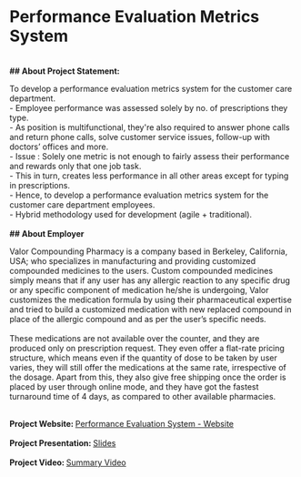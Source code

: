 # Performance Evaluation Metrics System
<br>
<b> ## About Project Statement: </b><br>
<p><h8>To develop a performance evaluation metrics system for the customer care department.<br>
- Employee performance was assessed solely by no. of prescriptions they type.<br>
- As position is multifunctional, they're also required to answer phone calls and return phone calls, solve customer service issues, follow-up with doctors’ offices and more.<br>
- Issue : Solely one metric is not enough to fairly assess their performance and rewards only that one job task.<br>
- This in turn, creates less performance in all other areas except for typing in prescriptions.<br>
- Hence, to develop a performance evaluation metrics system for the customer care department employees.<br>
- Hybrid methodology used for development (agile + traditional).
<br>
<br>
<b> ## About Employer </b>
  <p><h8>Valor Compounding Pharmacy is a company based in Berkeley, California, USA; who specializes in manufacturing and providing customized compounded medicines to the users. Custom compounded medicines simply means that if any user has any allergic reaction to any specific drug or any specific component of medication he/she is undergoing, Valor customizes the medication formula by using their pharmaceutical expertise and tried to build a customized medication with new replaced compound in place of the allergic compound and as per the user’s specific needs.<br>
<br>  
These medications are not available over the counter, and they are produced only on prescription request. They even offer a flat-rate pricing structure, which means even if the quantity of dose to be taken by user varies, they will still offer the medications at the same rate, irrespective of the dosage. Apart from this, they also give free shipping once the order is placed by user through online mode, and they have got the fastest turnaround time of 4 days, as compared to other available pharmacies.<br><br>

<b> Project Website: </b><a href="https://bhagya22july.wixsite.com/performanceevaluatio"> Performance Evaluation System - Website</a>
<br><br>
<b> Project Presentation: </b><a href="https://prezi.com/view/159ZgqsUeoTpJX5L0MHS/"> Slides </a>
<br><br>
<b> Project Video: </b><a href="https://youtu.be/6D4Lrmmmc3g"> Summary Video </a>
<br>
